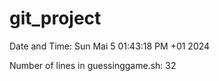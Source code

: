 # git_project

Date and Time: Sun Mai  5 01:43:18 PM +01 2024

Number of lines in guessinggame.sh: 32
